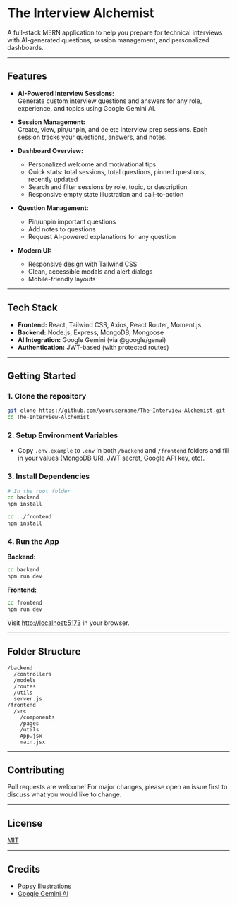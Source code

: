 # The Interview Alchemist

A full-stack MERN application to help you prepare for technical interviews with AI-generated questions, session management, and personalized dashboards.

---

## Features

- **AI-Powered Interview Sessions:**  
  Generate custom interview questions and answers for any role, experience, and topics using Google Gemini AI.

- **Session Management:**  
  Create, view, pin/unpin, and delete interview prep sessions. Each session tracks your questions, answers, and notes.

- **Dashboard Overview:**  
  - Personalized welcome and motivational tips  
  - Quick stats: total sessions, total questions, pinned questions, recently updated  
  - Search and filter sessions by role, topic, or description  
  - Responsive empty state illustration and call-to-action

- **Question Management:**  
  - Pin/unpin important questions  
  - Add notes to questions  
  - Request AI-powered explanations for any question

- **Modern UI:**  
  - Responsive design with Tailwind CSS  
  - Clean, accessible modals and alert dialogs  
  - Mobile-friendly layouts

---

## Tech Stack

- **Frontend:** React, Tailwind CSS, Axios, React Router, Moment.js
- **Backend:** Node.js, Express, MongoDB, Mongoose
- **AI Integration:** Google Gemini (via @google/genai)
- **Authentication:** JWT-based (with protected routes)

---

## Getting Started

### 1. Clone the repository

```bash
git clone https://github.com/yourusername/The-Interview-Alchemist.git
cd The-Interview-Alchemist
```

### 2. Setup Environment Variables

- Copy `.env.example` to `.env` in both `/backend` and `/frontend` folders and fill in your values (MongoDB URI, JWT secret, Google API key, etc).

### 3. Install Dependencies

```bash
# In the root folder
cd backend
npm install

cd ../frontend
npm install
```

### 4. Run the App

**Backend:**

```bash
cd backend
npm run dev
```

**Frontend:**

```bash
cd frontend
npm run dev
```

Visit [http://localhost:5173](http://localhost:5173) in your browser.

---

## Folder Structure

```
/backend
  /controllers
  /models
  /routes
  /utils
  server.js
/frontend
  /src
    /components
    /pages
    /utils
    App.jsx
    main.jsx
```

---

## Contributing

Pull requests are welcome! For major changes, please open an issue first to discuss what you would like to change.

---

## License

[MIT](LICENSE)

---

## Credits

- [Popsy Illustrations](https://popsy.co/)
- [Google Gemini AI](https://ai.google.dev/)